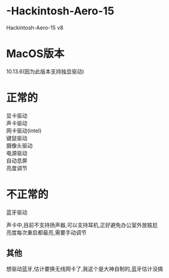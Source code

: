 # -Hackintosh-Aero-15
 Hackintosh-Aero-15 v8

# MacOS版本
10.13.6(因为此版本支持独显驱动)

# 正常的
显卡驱动  
声卡驱动  
网卡驱动(intel)  
键鼠驱动  
摄像头驱动  
电源驱动  
自动息屏  
亮度调节
# 不正常的
蓝牙驱动  

声卡中,目前不支持扬声器,可以支持耳机,正好避免办公室外放尴尬  
亮度每次重启都最亮,需要手动调节
## 其他
想驱动蓝牙,估计要换无线网卡了,我这个是大神自制的,蓝牙估计没搞
